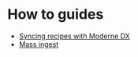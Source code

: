# How to guides

* [Syncing recipes with Moderne DX](syncing-recipes-with-moderne-dx.md)
* [Mass ingest](administrator-documentation/moderne-platform/how-to-guides/mass-ingest.md)
